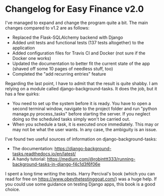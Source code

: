 # Changelog for Easy Finance v2.0

I've managed to expand and change the program quite a bit. The main changes compared to v1.2 are as follows:

- Replaced the Flask-SQLAlchemy backend with Django
- Added unit tests and functional tests (137 tests altogether) to the application
- Added configuration files for Travis CI and Docker (not sure if the Docker one works)
- Updated the documentation to better fit the current state of the app (shaved off some 10 pages of needless stuff, too)
- Completed the "add recurring entries" feature

Regarding the last point, I have to admit that the result is quite shabby. 
I am relying on a module called django-background-tasks. It does the job, but it has a few quirks:
- You need to set up the system before it is ready. You have to open a second terminal window,
navigate to the project folder and run "python manage.py process_tasks" before starting the server.
If you neglect doing so the scheduled tasks simply won't be carried out.
- When you schedule a task, it is executed once immediately. This may or may not be what the user wants.
In any case, the ambiguity is an issue.

I've found two useful sources of information on django-background-tasks:
- The documentation: https://django-background-tasks.readthedocs.io/en/latest/
- A handy tutorial: https://medium.com/@robinttt333/running-background-tasks-in-django-f4c1d3f6f06e

I spent a long time writing the tests. Harry Percival's book (which you can read for free on 
https://www.obeythetestinggoat.com/) was a huge help. If you could use some guidance on testing
Django apps, this book is a good choice.
